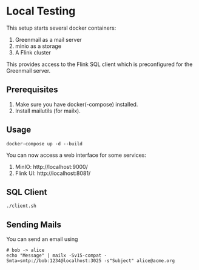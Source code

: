 # Local Testing

This setup starts several docker containers:

1. Greenmail as a mail server
2. minio as a storage
3. A Flink cluster

This provides access to the Flink SQL client which is preconfigured for the Greenmail server.

## Prerequisites

1. Make sure you have docker(-compose) installed.
2. Install mailutils (for mailx).

## Usage

`docker-compose up -d --build`

You can now access a web interface for some services:

1. MinIO: http://localhost:9000/
2. Flink UI: http://localhost:8081/

## SQL Client

`./client.sh`

## Sending Mails

You can send an email using

```
# bob -> alice
echo "Message" | mailx -Sv15-compat -Smta=smtp://bob:1234@localhost:3025 -s"Subject" alice@acme.org
```
